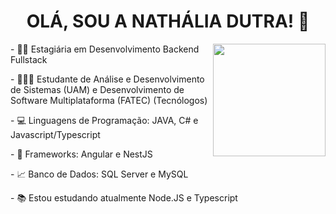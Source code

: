 <h1 align="center"> OLÁ, SOU A NATHÁLIA DUTRA! 👋</h1>

<div style="display: inline_block">
  <img align="right" height="180em" src="https://github-readme-stats.vercel.app/api/top-langs/?username=nathaliadutra15&layout=compact&langs_count=10&theme=radical"/>
  <p> - 👩‍💻 Estagiária em Desenvolvimento Backend Fullstack </p>
  <p> - 👩🏻‍🎓 Estudante de Análise e Desenvolvimento de Sistemas (UAM) e 
    Desenvolvimento de Software Multiplataforma (FATEC) (Tecnólogos) </p>
  <p> - 💻 Linguagens de Programação: JAVA, C# e Javascript/Typescript </p>
  <p> - 💼 Frameworks: Angular e NestJS </p>
  <p> - 📈 Banco de Dados: SQL Server e MySQL</p>
  <p> - 📚 Estou estudando atualmente Node.JS e Typescript</p>  
</div>






